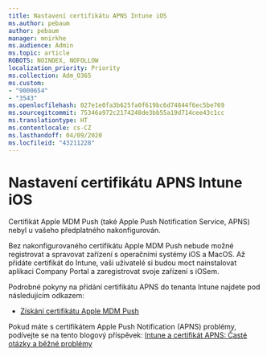 ```yaml
---
title: Nastavení certifikátu APNS Intune iOS
ms.author: pebaum
author: pebaum
manager: mnirkhe
ms.audience: Admin
ms.topic: article
ROBOTS: NOINDEX, NOFOLLOW
localization_priority: Priority
ms.collection: Adm_O365
ms.custom:
- "9000654"
- "3543"
ms.openlocfilehash: 027e1e0fa3b625fa0f619bc6d74844f6ec5be769
ms.sourcegitcommit: 75346a972c2174248de3bb55a19d714cee43c1cc
ms.translationtype: HT
ms.contentlocale: cs-CZ
ms.lasthandoff: 04/09/2020
ms.locfileid: "43211228"
---
```

# <a name="intune-ios-set-up-apns-certificate"></a>Nastavení certifikátu APNS Intune iOS

Certifikát Apple MDM Push (také Apple Push Notification Service, APNS) nebyl u vašeho předplatného nakonfigurován.

Bez nakonfigurovaného certifikátu Apple MDM Push nebude možné registrovat a spravovat zařízení s operačními systémy iOS a MacOS. Až přidáte certifikát do Intune, vaši uživatelé si budou moct nainstalovat aplikaci Company Portal a zaregistrovat svoje zařízení s iOSem.

Podrobné pokyny na přidání certifikátu APNS do tenanta Intune najdete pod následujícím odkazem:

- [Získání certifikátu Apple MDM Push](https://docs.microsoft.com/mem/intune/enrollment/apple-mdm-push-certificate-get)

Pokud máte s certifikátem Apple Push Notification (APNS) problémy, podívejte se na tento blogový příspěvek: [Intune a certifikát APNS: Časté otázky a běžné problémy](https://techcommunity.microsoft.com/t5/Intune-Customer-Success/Intune-and-the-APNs-certificate-FAQ-and-common-issues/ba-p/280121)
